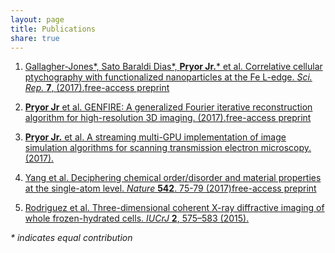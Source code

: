 ```yaml
---
layout: page
title: Publications
share: true
---
```


1. [Gallagher-Jones\*, Sato Baraldi Dias\*, **Pryor Jr.**\* et al. Correlative cellular ptychography with functionalized nanoparticles at the Fe L-edge. *Sci. Rep.* **7**, (2017).](http://www.nature.com/articles/s41598-017-04784-5)[free-access preprint](https://arxiv.org/abs/1702.05680)

2. [**Pryor Jr** et al. GENFIRE: A generalized Fourier iterative reconstruction algorithm for high-resolution 3D imaging. (2017).](http://www.nature.com/articles/s41598-017-09847-1)[free-access preprint](https://arxiv.org/abs/1706.04309)

3. [**Pryor Jr.** et al. A streaming multi-GPU implementation of image simulation algorithms for scanning transmission electron microscopy. (2017).](https://arxiv.org/abs/1706.08563)

4. [Yang et al. Deciphering chemical order/disorder and material properties at the single-atom level. *Nature* **542**. 75-79 (2017)](http://www.nature.com/nature/journal/v542/n7639/abs/nature21042.html)[free-access preprint](https://arxiv.org/abs/1607.02051)

5. [Rodriguez et al. Three-dimensional coherent X-ray diffractive imaging of whole frozen-hydrated cells. *IUCrJ* **2**, 575–583 (2015).](https://www.ncbi.nlm.nih.gov/pmc/articles/PMC4547825/)

*\* indicates equal contribution*
